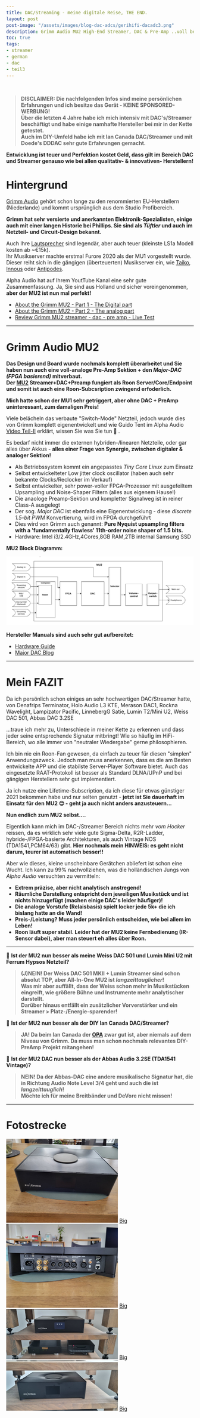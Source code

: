 ```yaml
---
title: DAC/Streaming - meine digitale Reise, THE END.
layout: post
post-image: "/assets/images/blog-dac-adcs/gerihifi-dacadc3.png"
description: Grimm Audio MU2 High-End Streamer, DAC & Pre-Amp ..voll bekloppt!
toc: true
tags:
- streamer
- german
- dac
- teil3
---
```


<br>

>**DISCLAIMER: Die nachfolgenden Infos sind meine persönlichen Erfahrungen und ich besitze das Gerät - KEINE SPONSORED-WERBUNG!** \
>**Über die letzten 4 Jahre habe ich mich intensiv mit DAC's/Streamer beschäftigt und habe einige namhafte Hersteller bei mir in der Kette getestet.** \
>**Auch im DIY-Umfeld  habe ich mit Ian Canada DAC/Streamer und mit Doede's DDDAC sehr gute Erfahrungen gemacht.**

**Entwicklung ist teuer und Perfektion kostet Geld, dass gilt im Bereich DAC und Streamer genauso wie bei allen qualitativ- & innovativen- Herstellern!**

# Hintergrund

[Grimm Audio](https://www.grimmaudio.com/) gehört schon lange zu den renommierten EU-Herstellern (Niederlande) und kommt ursprünglich aus dem Studio Profibereich.

**Grimm hat sehr versierte und anerkannten Elektronik-Spezialisten, einige auch mit einer langen Historie bei Phillips. Sie sind als _Tüftler_ und auch im Netzteil- und Circuit-Design bekannt.**

Auch Ihre [Lautsprecher](https://www.grimmaudio.com/hifi-products/loudspeakers/) sind legendär, aber auch teuer (kleinste LS1a Modell kosten ab ~€15k). \
Ihr Musikserver machte erstmal Furore 2020 als der MU1 vorgestellt wurde. Dieser reiht sich in die gängigen (überteuerten) Musikserver ein, wie [Taiko](https://taikoaudio.com/), [Innous](https://innuos.com/) oder [Antipodes](https://antipodes.audio/).

Alpha Audio hat auf Ihrem YoutTube Kanal eine sehr gute Zusammenfassung. Ja, Sie sind aus Holland und sicher voreingenommen, **aber der MU2 ist nun mal perfekt!**

- [About the Grimm MU2 - Part 1 - The Digital part](https://www.youtube.com/watch?v=E4hy4a91Ov8)
- [About the Grimm MU2 - Part 2 - The analog part](https://www.youtube.com/watch?v=y2H32t-du14)
- [Review Grimm MU2 streamer - dac - pre amp - Live Test](https://www.youtube.com/watch?v=J3yvoXsk3IM)

---

# Grimm Audio MU2

**Das Design und Board wurde nochmals komplett überarbeitet und Sie haben nun auch eine voll-analoge Pre-Amp Sektion + den _Major-DAC (FPGA basierend)_ mitverbaut.** \
**Der [MU2](https://www.grimmaudio.com/hifi-products/music-players/mu2/) Streamer+DAC+Preamp fungiert als Roon Server/Core/Endpoint und somit ist auch eine Roon-Subcsription zwingend erfoderlich.**

**Mich hatte schon der MU1 sehr getriggert, aber ohne DAC + PreAmp uninteressant, zum damaligen Preis!**

Viele belächeln das verbaute "Switch-Mode" Netzteil, jedoch wurde dies von Grimm komplett eigenentwickelt und wie Guido Tent im Alpha Audio [Video Teil-II](https://www.youtube.com/watch?v=y2H32t-du14) erklärt, wissen Sie was Sie tun :grimacing: . 

Es bedarf nicht immer die externen hybriden-/linearen Netzteile, oder gar alles über Akkus - **alles einer Frage von Synergie, zwischen digitaler & analoger Sektion!**
- Als Betriebssystem kommt ein angepasstes _Tiny Core Linux_ zum Einsatz
- Selbst entwickelteter Low jitter clock oscillator (haben auch sehr bekannte Clocks/Reclocker im Verkauf)
- Selbst entwickelter, sehr power-voller FPGA-Prozessor mit ausgefeiltem Upsampling und Noise-Shaper Filtern (alles aus eigenem Hause!)
- Die anaologe Preamp-Sektion und kompletter Signalweg ist in reiner Class-A ausgelegt 
- Der sog. _Major DAC_ ist ebenfalls eine Eigenentwicklung - diese _discrete 1.5-bit PWM_ Konvertierung, wird im FPGA durchgeführt
- Dies wird von Grimm auch genannt: **Pure Nyquist upsampling filters with a 'fundamentally flawless' 11th-order noise shaper of 1.5 bits.**
- Hardware: Intel i3/2.4GHz,4Cores,8GB RAM,2TB internal Samsung SSD

**MU2 Block Diagramm:**

![Diagramm](/assets/images/blog-dac-adcs/mu2-blockdiagramm.png)

**Hersteller Manuals sind auch sehr gut aufbereitet:**

- [Hardware Guide](https://www.grimmaudio.com/wordpress/wp-content/uploads/Manual-MU2-Hardware-v1.0.pdf)
- [Major DAC Blog](https://www.grimmaudio.com/publications/the-mu2-major-dac/)

---

# Mein FAZIT

Da ich persönlich schon einiges an sehr hochwertigen DAC/Streamer hatte, von Denafrips Terminator, Holo Audio L3 KTE, Merason DAC1, Rockna Wavelight, Lampizator Pacific, LinnebergG Satie, Lumin T2/Mini U2, Weiss DAC 501, Abbas DAC 3.2SE

...traue ich mehr zu, Unterschiede in meiner Kette zu erkennen und dass jeder seine entsprechende Signatur mitbringt! Wie so häufig im HiFi-Bereich, wo alle immer von "neutraler Wiedergabe" gerne philosophieren.

Ich bin nie ein Roon-Fan gewesen, da einfach zu teuer für diesen "simplen" Anwendungszweck. Jedoch man muss anerkennen, dass es die am Besten entwickelte APP und die stabilste Server-Player Software bietet. Auch das eingesetzte RAAT-Protokoll ist besser als Standard DLNA/UPnP und bei gängigen Herstellern sehr gut implementiert.

Ja ich nutze eine Lifetime-Subscription, da ich diese für etwas günstiger 2021 bekommen habe und nur selten genutzt - **jetzt ist Sie dauerhaft im Einsatz für den MU2 :relieved: - geht ja auch nicht anders anzusteuern...**

**Nun endlich zum MU2 selbst....**

Eigentlich kann mich im DAC-/Streamer Bereich nichts mehr _vom Hocker_ reissen, da es wirklich sehr viele gute Sigma-Delta, R2R-Ladder, hybride-/FPGA-basierte Architekturen, als auch Vintage NOS (TDA1541,PCM64/63) gibt. **Hier nochmals mein HINWEIS: es geht nicht darum, teurer ist automatisch besser!!**

Aber wie dieses, kleine unscheinbare Gerätchen abliefert ist schon eine Wucht. Ich kann zu 99% nachvollziehen, was die holländischen Jungs von _Alpha Audio_ versuchten zu vermitteln:
- **Extrem präzise, aber nicht analytisch anstregend!**
- **Räumliche Darstellung entspricht dem jeweiligen Musikstück und ist nichts hinzugefügt (machen einige DAC's leider häufiger)!**
- **Die analoge Vorstufe (Relaisbasis) spielt locker jede 5k+ die ich bislang hatte an die Wand!**
- **Preis-/Leistung? Muss jeder persönlich entscheiden, wie bei allem im Leben!**
- **Roon läuft super stabil. Leider hat der MU2 keine Fernbedienung (IR-Sensor dabei), aber man steuert eh alles über Roon.**

---

:speech_balloon: **Ist der MU2 nun besser als meine Weiss DAC 501 und Lumin Mini U2 mit Ferrum Hypsos Netzteil?**

>**(J)NEIN! Der Weiss DAC 501 MKII + Lumin Streamer sind schon absolut TOP, aber All-In-One MU2 ist _langzeittauglicher_!** \
>**Was mir aber auffällt, dass der Weiss schon mehr in Musikstücken eingreift, wie größere Bühne und Instrumente mehr analytischer darstellt.** \
>**Darüber hinaus entfällt ein zusätzlicher Vorverstärker und ein Streamer > Platz-/Energie-sparender!**

:speech_balloon: **Ist der MU2 nun besser als der DIY Ian Canada DAC/Streamer?**

>**JA! Da beim Ian Canada der [OPA](https://github.com/iancanada/DocumentDownload/blob/master/RPiDacHAT/IVboards/OPA861IV/OPA861.jpg) zwar gut ist, aber niemals auf dem Niveau von Grimm. Da muss man schon nochmals relevantes DIY-PreAmp Projekt mitangehen!**

:speech_balloon: **Ist der MU2 DAC nun besser als der Abbas Audio 3.2SE (TDA1541 Vintage)?**

>**NEIN! Da der Abbas-DAC eine andere musikalische Signatur hat, die in Richtung Audio Note Level 3/4 geht und auch die ist _langzeittauglich_!** \
>**Möchte ich für meine Breitbänder und DeVore nicht missen!**

---

# Fotostrecke

![mu2-1](/assets/images/grimmaudio-mu2/20240203_145334_thumb.jpg) [Big](/assets/images/grimmaudio-mu2/20240203_145334.jpg)
![mu2-1](/assets/images/grimmaudio-mu2/20240203_145352_thumb.jpg) [Big](/assets/images/grimmaudio-mu2/20240203_145352.jpg)
![mu2-1](/assets/images/grimmaudio-mu2/20240205_102305_thumb.jpg) [Big](/assets/images/grimmaudio-mu2/20240205_102305.jpg)
![mu2-1](/assets/images/grimmaudio-mu2/20240205_102336_thumb.jpg) [Big](/assets/images/grimmaudio-mu2/20240205_102336.jpg)